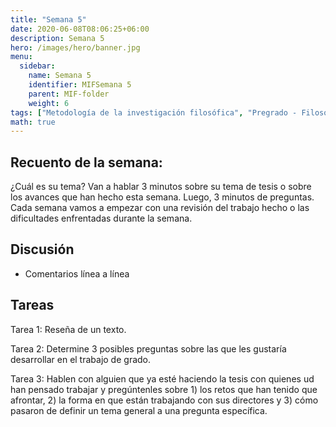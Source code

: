 ```yaml
---
title: "Semana 5"
date: 2020-06-08T08:06:25+06:00
description: Semana 5
hero: /images/hero/banner.jpg
menu:
  sidebar:
    name: Semana 5
    identifier: MIFSemana 5
    parent: MIF-folder
    weight: 6
tags: ["Metodología de la investigación filosófica", "Pregrado - Filosofía"]
math: true
---
```


## Recuento de la semana: 

¿Cuál es su tema? Van a hablar 3 minutos sobre su tema de tesis o sobre los avances que han hecho esta semana. Luego, 3 minutos de preguntas. Cada semana vamos a empezar con una revisión del trabajo hecho o las dificultades enfrentadas durante la semana.


## Discusión 

  - Comentarios línea a línea 
  
## Tareas

 Tarea 1: Reseña de un texto.

 Tarea 2:  Determine 3 posibles preguntas sobre las que les gustaría desarrollar en el trabajo de grado.

 Tarea 3: Hablen con alguien que ya esté haciendo la tesis con quienes ud han pensado trabajar y pregúntenles sobre 1) los retos que han tenido que afrontar, 2) la forma en que están trabajando con sus directores y 3) cómo pasaron de definir un tema general a una pregunta específica. 

